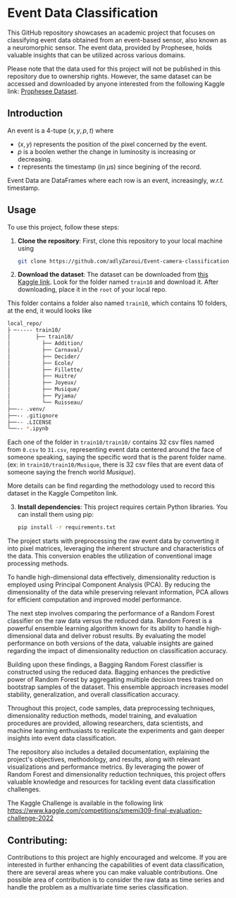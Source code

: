 # Event Data Classification

This GitHub repository showcases an academic project that focuses on classifying event data obtained from an event-based sensor, also known as a neuromorphic sensor. The event data, provided by Prophesee, holds valuable insights that can be utilized across various domains.

Please note that the data used for this project will not be published in this repository due to ownership rights. However, the same dataset can be accessed and downloaded by anyone interested from the following Kaggle link: [Prophesee Dataset](https://www.kaggle.com/competitions/smemi309-final-evaluation-challenge-2022/data).

## Introduction

An event is a 4-tupe $(x,y,p,t)$ where

- $(x,y)$ represents the position of the pixel concerned by the event.
- $p$ is a boolen wether the change in luminosity is increasing or decreasing.
- $t$ represents the timestamp (in $\mu$s) since begining of the record.

Event Data are DataFrames where each row is an event, increasingly, *w.r.t.* timestamp.

## Usage

To use this project, follow these steps:

1. **Clone the repository**: First, clone this repository to your local machine using

    ```bash
    git clone https://github.com/adlyZaroui/Event-camera-classification.git
    ```

2. **Download the dataset**: The dataset can be downloaded from [this Kaggle link](https://www.kaggle.com/competitions/smemi309-final-evaluation-challenge-2022/data). Look for the folder named `train10` and download it. After downloading, place it in the `root` of your local repo.

This folder contains a folder also named `train10`, which contains 10 folders, at the end, it would looks like 

```bash
local_repo/
├ ─----- train10/
│        ├── train10/
│          ├── Addition/
│          ├── Carnaval/
│          ├── Decider/
│          ├── Ecole/
│          ├── Fillette/
│          ├── Huitre/
│          ├── Joyeux/
│          ├── Musique/
│          ├── Pyjama/
│          └── Ruisseau/
├──-- .venv/
├──-- .gitignore
├──-- .LICENSE
└──-- *.ipynb
```

Each one of the folder in `train10/train10/` contains 32 csv files named from `0.csv` to `31.csv`, representing event data centered around the face of someone speaking, saying the specific word that is the parent folder name. (ex: in `train10/train10/Musique`, there is 32 csv files that are event data of someone saying the french world *Musique*).

More details can be find regarding the methodology used to record this dataset in the Kaggle Competiton link.

3. **Install dependencies**: This project requires certain Python libraries. You can install them using pip:

    ```bash
    pip install -r requirements.txt
    ```


The project starts with preprocessing the raw event data by converting it into pixel matrices, leveraging the inherent structure and characteristics of the data. This conversion enables the utilization of conventional image processing methods.

To handle high-dimensional data effectively, dimensionality reduction is employed using Principal Component Analysis (PCA). By reducing the dimensionality of the data while preserving relevant information, PCA allows for efficient computation and improved model performance.

The next step involves comparing the performance of a Random Forest classifier on the raw data versus the reduced data. Random Forest is a powerful ensemble learning algorithm known for its ability to handle high-dimensional data and deliver robust results. By evaluating the model performance on both versions of the data, valuable insights are gained regarding the impact of dimensionality reduction on classification accuracy.

Building upon these findings, a Bagging Random Forest classifier is constructed using the reduced data. Bagging enhances the predictive power of Random Forest by aggregating multiple decision trees trained on bootstrap samples of the dataset. This ensemble approach increases model stability, generalization, and overall classification accuracy.

Throughout this project, code samples, data preprocessing techniques, dimensionality reduction methods, model training, and evaluation procedures are provided, allowing researchers, data scientists, and machine learning enthusiasts to replicate the experiments and gain deeper insights into event data classification.

The repository also includes a detailed documentation, explaining the project's objectives, methodology, and results, along with relevant visualizations and performance metrics. By leveraging the power of Random Forest and dimensionality reduction techniques, this project offers valuable knowledge and resources for tackling event data classification challenges.

The Kaggle Challenge is available in the following link https://www.kaggle.com/competitions/smemi309-final-evaluation-challenge-2022

## Contributing:
Contributions to this project are highly encouraged and welcome. If you are interested in further enhancing the capabilities of event data classification, there are several areas where you can make valuable contributions. One possible area of contribution is to consider the raw data as time series and handle the problem as a multivariate time series classification.